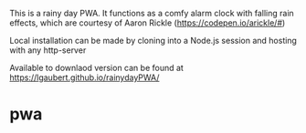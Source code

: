 This is a rainy day PWA. It functions as a comfy alarm clock with falling rain effects, which are courtesy of Aaron Rickle (https://codepen.io/arickle/#)

Local installation can be made by cloning into a Node.js session and hosting with any http-server

Available to downlaod version can be found at https://lgaubert.github.io/rainydayPWA/



# pwa
